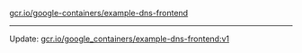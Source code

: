 [gcr.io/google-containers/example-dns-frontend](https://hub.docker.com/r/cruse/example-dns-frontend/tags/) 

----
Update: [gcr.io/google_containers/example-dns-frontend:v1](https://hub.docker.com/r/cruse/example-dns-frontend/tags/)

